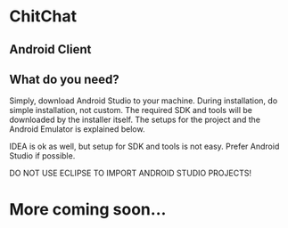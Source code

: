 # ChitChat

## Android Client

## What do you need?
Simply, download Android Studio to your machine. During installation, do simple installation, not custom. The required SDK and tools will be downloaded by the installer itself. The setups for the project and the Android Emulator is explained below.

IDEA is ok as well, but setup for SDK and tools is not easy. Prefer Android Studio if possible.

DO NOT USE ECLIPSE TO IMPORT ANDROID STUDIO PROJECTS!

# More coming soon...

